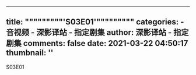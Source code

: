 
---
title: """""""""'S03E01'"""""""""
categories: 
    - 音视频
    - 深影译站 - 指定剧集
author: 深影译站 - 指定剧集
comments: false
date: 2021-03-22 04:50:17
thumbnail: ''
---

<div>   
S03E01  
</div>
            